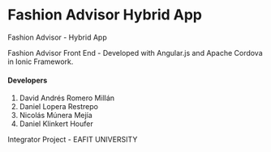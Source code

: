 # Fashion Advisor Hybrid App
Fashion Advisor - Hybrid App

Fashion Advisor Front End - Developed with Angular.js and Apache Cordova in Ionic Framework.

#### Developers

1. David Andrés Romero Millán
2. Daniel Lopera Restrepo
3. Nicolás Múnera Mejía
4. Daniel Klinkert Houfer

Integrator Project - EAFIT UNIVERSITY
